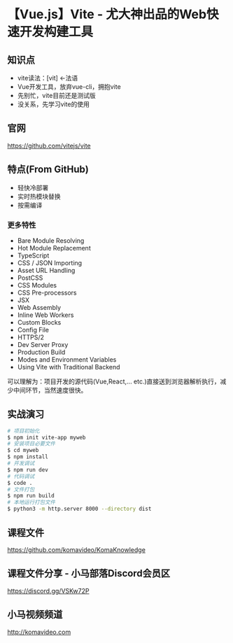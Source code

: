 【Vue.js】Vite - 尤大神出品的Web快速开发构建工具
===========================================

## 知识点

* vite读法：[vit] <-法语
* Vue开发工具，放弃vue-cli，拥抱vite
* 先别忙，vite目前还是测试版
* 没关系，先学习vite的使用

## 官网

https://github.com/vitejs/vite

## 特点(From GitHub)

+ 轻快冷部署
+ 实时热模块替换
+ 按需编译

### 更多特性

+ Bare Module Resolving
+ Hot Module Replacement
+ TypeScript
+ CSS / JSON Importing
+ Asset URL Handling
+ PostCSS
+ CSS Modules
+ CSS Pre-processors
+ JSX
+ Web Assembly
+ Inline Web Workers
+ Custom Blocks
+ Config File
+ HTTPS/2
+ Dev Server Proxy
+ Production Build
+ Modes and Environment Variables
+ Using Vite with Traditional Backend

可以理解为：项目开发的源代码(Vue,React,... etc.)直接送到浏览器解析执行，减少中间环节，当然速度很快。

## 实战演习

```bash
# 项目初始化
$ npm init vite-app myweb
# 安装项目必要文件
$ cd myweb
$ npm install
# 开发调试
$ npm run dev
# 代码调试
$ code .
# 文件打包
$ npm run build
# 本地运行打包文件
$ python3 -m http.server 8000 --directory dist
```

## 课程文件

https://github.com/komavideo/KomaKnowledge

## 课程文件分享 - 小马部落Discord会员区

https://discord.gg/VSKw72P

## 小马视频频道

http://komavideo.com
